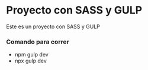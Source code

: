 # Proyecto con SASS y GULP

Este es un proyecto con SASS y GULP




### Comando para correr 

- npm gulp dev
- npx gulp dev